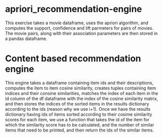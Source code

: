 # apriori_recommendation-engine
This exercise takes a movie dataframe, uses the apriori algorithm, and computes the support, confidence and lift parmeters for pairs of movies. 
The movie pairs, along with their association parameters are then stored in a pandas dataframe. 
# Content based recommendation engine
This engine takes a dataframe containing item ids and their descriptions, computes the item to item cosine similarity, creates tuples containing item indices and their consine similarities, matches the index of each item in the id column of the df dataframe with the index of the cosine similarity matrix, and then stores the indices of the sorted items in the results dictionary according to the ids (reason why we use i+1). Once we have the results dictionary having ids of items sorted according to their cosime similarity scores for each item, we use a function that takes the id of the item for which the similarity score has to be calculated, and the number of similar items that need to be printed, and then return the ids of the similar items.
